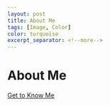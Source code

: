 ```yaml
---
layout: post
title: About Me
tags: [Image, Color]
color: turquoise
excerpt_separator: <!--more-->
---
```

# About Me
<a href="about.md"> Get to Know Me </a>

